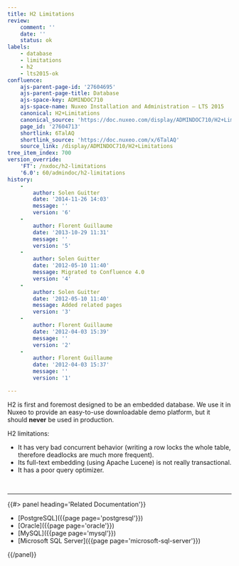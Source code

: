 ```yaml
---
title: H2 Limitations
review:
    comment: ''
    date: ''
    status: ok
labels:
    - database
    - limitations
    - h2
    - lts2015-ok
confluence:
    ajs-parent-page-id: '27604695'
    ajs-parent-page-title: Database
    ajs-space-key: ADMINDOC710
    ajs-space-name: Nuxeo Installation and Administration — LTS 2015
    canonical: H2+Limitations
    canonical_source: 'https://doc.nuxeo.com/display/ADMINDOC710/H2+Limitations'
    page_id: '27604713'
    shortlink: 6TalAQ
    shortlink_source: 'https://doc.nuxeo.com/x/6TalAQ'
    source_link: /display/ADMINDOC710/H2+Limitations
tree_item_index: 700
version_override:
    'FT': /nxdoc/h2-limitations
    '6.0': 60/admindoc/h2-limitations
history:
    -
        author: Solen Guitter
        date: '2014-11-26 14:03'
        message: ''
        version: '6'
    -
        author: Florent Guillaume
        date: '2013-10-29 11:31'
        message: ''
        version: '5'
    -
        author: Solen Guitter
        date: '2012-05-10 11:40'
        message: Migrated to Confluence 4.0
        version: '4'
    -
        author: Solen Guitter
        date: '2012-05-10 11:40'
        message: Added related pages
        version: '3'
    -
        author: Florent Guillaume
        date: '2012-04-03 15:39'
        message: ''
        version: '2'
    -
        author: Florent Guillaume
        date: '2012-04-03 15:37'
        message: ''
        version: '1'

---
```

H2 is first and foremost designed to be an embedded database. We use it in Nuxeo to provide an easy-to-use downloadable demo platform, but it should **never** be used in production.

H2 limitations:

*   It has very bad concurrent behavior (writing a row locks the whole table, therefore deadlocks are much more frequent).
*   Its full-text embedding (using Apache Lucene) is not really transactional.
*   It has a poor query optimizer.

&nbsp;

* * *

<div class="row" data-equalizer data-equalize-on="medium"><div class="column medium-6">{{#> panel heading='Related Documentation'}}

*   [PostgreSQL]({{page page='postgresql'}})
*   [Oracle]({{page page='oracle'}})
*   [MySQL]({{page page='mysql'}})
*   [Microsoft SQL Server]({{page page='microsoft-sql-server'}})

{{/panel}}</div><div class="column medium-6">

&nbsp;

</div></div>
